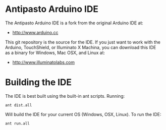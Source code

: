 Antipasto Arduino IDE
=====================

The Antipasto Arduino IDE is a fork from the original Arduino IDE at:

* http://www.arduino.cc

This git repository is the source for the IDE.  If you just want to work with
the Arduino, TouchShield, or Illuminato X Machina, you can download
this IDE as a binary for Windows, Mac OSX, and Linux at:

* http://www.illuminatolabs.com

Building the IDE
================

The IDE is best built using the built-in ant scripts.  Running:

    ant dist.all

Will build the IDE for your current OS (Windows, OSX, Linux).  To run the IDE:

    ant run.all

